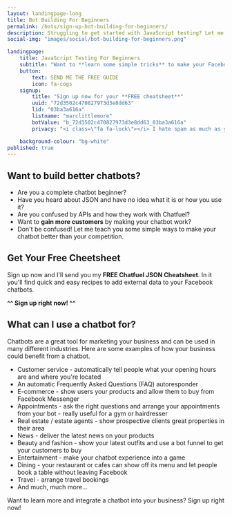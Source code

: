 ```yaml
---
layout: landingpage-long
title: Bot Building For Beginners
permalink: /bots/sign-up-bot-building-for-beginners/
description: Struggling to get started with JavaScript testing? Let me help you.
social-img: "images/social/bot-building-for-beginners.png"

landingpage:
    title: JavaScript Testing For Beginners
    subtitle: "Want to **learn some simple tricks** to make your Facebook Messenger bots **better than your competition**?"
    button:
        text: SEND ME THE FREE GUIDE
        icon: fa-cogs
    signup:
        title: "Sign up now for your **FREE cheatsheet**"
        uuid: "72d3502c470827973d3e8dd63"
        lid: "03ba3a616a"
        listname: "marclittlemore"
        botValue: "b_72d3502c470827973d3e8dd63_03ba3a616a"
        privacy: "<i class=\"fa fa-lock\"></i> I hate spam as much as you do: your email address will **never** be shared."

    background-colour: "bg-white"
published: true
---
```


## Want to build better chatbots?

* Are you a complete chatbot beginner?
* Have you heard about JSON and have no idea what it is or how you use it?
* Are you confused by APIs and how they work with Chatfuel?
* Want to **gain more customers** by making your chatbot work?
* Don't be confused! Let me teach you some simple ways to make your chatbot better than your competition.

## Get Your Free Cheetsheet
Sign up now and I'll send you my **FREE Chatfuel JSON Cheatsheet**. In it you'll find quick and easy recipes to add external data to your Facebook chatbots.

**^^ Sign up right now! ^^**

## What can I use a chatbot for?

Chatbots are a great tool for marketing your business and can be used in many different industries. Here are some examples of how your business could benefit from a chatbot.

* Customer service - automatically tell people what your opening hours are and where you're located
* An automatic Frequently Asked Questions (FAQ) autoresponder
* E-commerce - show users your products and allow them to buy from Facebook Messenger
* Appointments - ask the right questions and arrange your appointments from your bot - really useful for a gym or hairdresser
* Real estate / estate agents - show prospective clients great properties in their area
* News - deliver the latest news on your products
* Beauty and fashion - show your latest outfits and use a bot funnel to get your customers to buy
* Entertainment - make your chatbot experience into a game
* Dining - your restaurant or cafes can show off its menu and let people book a table without leaving Facebook
* Travel - arrange travel bookings
* And much, much more...

Want to learn more and integrate a chatbot into your business? Sign up right now!
